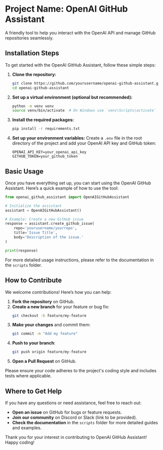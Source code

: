 # Project Name: OpenAI GitHub Assistant

A friendly tool to help you interact with the OpenAI API and manage GitHub repositories seamlessly.

## Installation Steps

To get started with the OpenAI GitHub Assistant, follow these simple steps:

1. **Clone the repository:**
   ```bash
   git clone https://github.com/yourusername/openai-github-assistant.git
   cd openai-github-assistant
   ```

2. **Set up a virtual environment (optional but recommended):**
   ```bash
   python -m venv venv
   source venv/bin/activate  # On Windows use `venv\Scripts\activate`
   ```

3. **Install the required packages:**
   ```bash
   pip install -r requirements.txt
   ```

4. **Set up your environment variables:**
   Create a `.env` file in the root directory of the project and add your OpenAI API key and GitHub token:
   ```
   OPENAI_API_KEY=your_openai_api_key
   GITHUB_TOKEN=your_github_token
   ```

## Basic Usage

Once you have everything set up, you can start using the OpenAI GitHub Assistant. Here’s a quick example of how to use the tool:

```python
from openai_github_assistant import OpenAIGitHubAssistant

# Initialize the assistant
assistant = OpenAIGitHubAssistant()

# Example: Create a new GitHub issue
response = assistant.create_github_issue(
    repo='yourusername/yourrepo',
    title='Issue Title',
    body='Description of the issue.'
)

print(response)
```

For more detailed usage instructions, please refer to the documentation in the `scripts` folder.

## How to Contribute

We welcome contributions! Here’s how you can help:

1. **Fork the repository** on GitHub.
2. **Create a new branch** for your feature or bug fix:
   ```bash
   git checkout -b feature/my-feature
   ```
3. **Make your changes** and commit them:
   ```bash
   git commit -m "Add my feature"
   ```
4. **Push to your branch**:
   ```bash
   git push origin feature/my-feature
   ```
5. **Open a Pull Request** on GitHub.

Please ensure your code adheres to the project's coding style and includes tests where applicable.

## Where to Get Help

If you have any questions or need assistance, feel free to reach out:

- **Open an issue** on GitHub for bugs or feature requests.
- **Join our community** on Discord or Slack (link to be provided).
- **Check the documentation** in the `scripts` folder for more detailed guides and examples.

Thank you for your interest in contributing to OpenAI GitHub Assistant! Happy coding!